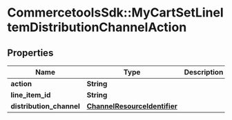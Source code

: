 # CommercetoolsSdk::MyCartSetLineItemDistributionChannelAction

## Properties
Name | Type | Description | Notes
------------ | ------------- | ------------- | -------------
**action** | **String** |  | [optional] 
**line_item_id** | **String** |  | [optional] 
**distribution_channel** | [**ChannelResourceIdentifier**](ChannelResourceIdentifier.md) |  | [optional] 

